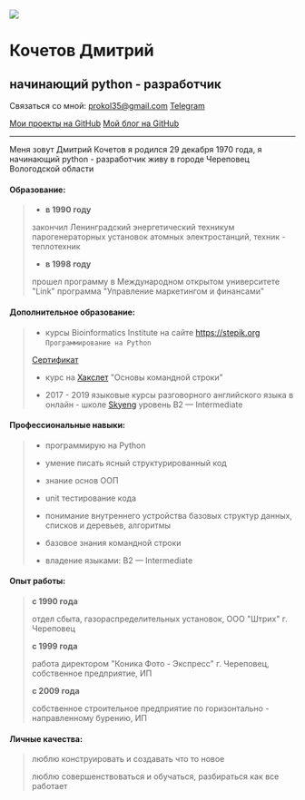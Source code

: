 

#  ![](https://lh3.googleusercontent.com/aRF8YFm6xiKvdLtDFF-Rs7wYtSXOauqxjFELH4i2h_mcc4hiRL6hLzQoQt7USpJdePS8HoAXtLb-1WRH-uSSfPVbR5yjAYlIUqpJ6JVJvz9hGT4Ip8xzwhCrdIn5OTRrJbDXxEQzmohLznf2j-5sc1bZOmegx3ckyF1AkXzndzGUy7m_SKs-AviBRJtoiD7TuJSDRAoBWhWAEaXTar9AUv7cmfHrDAfQF7IO5ZEVrNelyoimIh_Dh0YZilB-E9x6WKuK6imSfSDrkwuzhZMN9Cc1t5RNIPTv64MuJBzhFmO0-McWEk2QxFALpoDtPMEAuIpPL7Kp42bm2N3LRXNH-aRvGWyUvH-TERnObu5TpRFT1lZ-azbxYyRJLMKDQ5AUT-WY2yttzG_StROfdEUJISXX5Yn9VGmNa6LqFgJAu5gFydZHw1p3oFxVQ9RIdrhQR70FChRcrZSr7jUi3aUnXzrBk2Wh9VZXdm6wTWqatz6XDBPw5wJ7xn3lYYQRfwogTEuDIZuolclmvzUJytT9QrQJY3FetbHzlRBqXAGQCAsivfKUGJsXBCPLY_iwrYaVpoLbTe5EXZ-PHaYeMMQvz3gafQF8MyNHwass38WYAXHh4Tih866Mn69n4ew1uN78xV2aopOu5al_u4UXckg4cU1_NknyKeaZcMfM-LFqMFpimhmdfbbfZcFOUF96=w200-h204-no)

# Кочетов Дмитрий 

##  начинающий python - разработчик                         

Связаться со мной: [prokol35@gmail.com](prokol35@gmail.com)         [Telegram](https://t-do.ru/konica1970)

[Мои проекты на GitHub](https://github.com/konicaRu)        [Мой блог на GitHub](https://konicaru.github.io./)

------

Меня зовут Дмитрий Кочетов я родился 29 декабря 1970 года, я начинающий python - разработчик живу в городе Череповец Вологодской области

#### Образование:

> - **в 1990 году** 
>
> закончил Ленинградский энергетический техникум парогенераторных установок атомных электростанций, техник - теплотехник
>
> - **в 1998 году**
>
> прошел программу в Международном открытом университете "Link" программа "Управление маркетингом и финансами"

#### Дополнительное образование:

> - курсы Bioinformatics Institute на сайте https://stepik.org  `Программирование на Python`
>
>
> [Сертификат](https://stepik.org/cert/204366?auth=registration)
>
> - курс на [Хакслет](https://ru.hexlet.io) "Основы командной строки"
>
> - 2017 - 2019 языковые курсы разговорного английского языка в онлайн - школе [Skyeng](https://skyeng.ru/)                                 уровень B2 — Intermediate 

#### Профессиональные навыки:

> - программирую на Python
>
> - умение писать ясный структурированный код
>
> - знание основ ООП
> - unit тестирование кода
>
> - понимание внутреннего устройства базовых структур данных, списков и деревьев, алгоритмы
>
> - базовое знания командной строки
> - владение языками:  B2 — Intermediate 

#### Опыт работы:

> **с 1990 года**
>
> отдел сбыта, газораспределительных установок, ООО "Штрих" г. Череповец
>
> **с 1999 года**
>
> работа директором "Коника Фото - Экспресс" г. Череповец, собственное предприятие, ИП
>
> **с 2009 года**
>
> собственное строительное предприятие по горизонтально - направленному бурению, ИП
> 

#### Личные качества:

> люблю конструировать и создавать что то новое
>
> люблю совершенствоваться и обучаться, разбираться как все работает